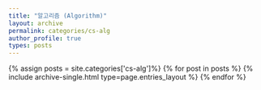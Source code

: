 ```yaml
---
title: "알고리즘 (Algorithm)"
layout: archive
permalink: categories/cs-alg
author_profile: true
types: posts
---
```


{% assign posts = site.categories['cs-alg']%}
{% for post in posts %}
  {% include archive-single.html type=page.entries_layout %}
{% endfor %}

